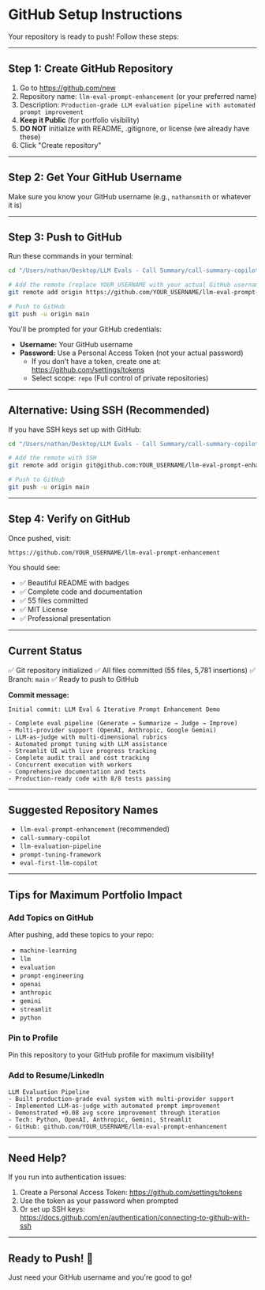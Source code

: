 # GitHub Setup Instructions

Your repository is ready to push! Follow these steps:

---

## Step 1: Create GitHub Repository

1. Go to https://github.com/new
2. Repository name: `llm-eval-prompt-enhancement` (or your preferred name)
3. Description: `Production-grade LLM evaluation pipeline with automated prompt improvement`
4. **Keep it Public** (for portfolio visibility)
5. **DO NOT** initialize with README, .gitignore, or license (we already have these)
6. Click "Create repository"

---

## Step 2: Get Your GitHub Username

Make sure you know your GitHub username (e.g., `nathansmith` or whatever it is)

---

## Step 3: Push to GitHub

Run these commands in your terminal:

```bash
cd "/Users/nathan/Desktop/LLM Evals - Call Summary/call-summary-copilot"

# Add the remote (replace YOUR_USERNAME with your actual GitHub username)
git remote add origin https://github.com/YOUR_USERNAME/llm-eval-prompt-enhancement.git

# Push to GitHub
git push -u origin main
```

You'll be prompted for your GitHub credentials:
- **Username:** Your GitHub username
- **Password:** Use a Personal Access Token (not your actual password)
  - If you don't have a token, create one at: https://github.com/settings/tokens
  - Select scope: `repo` (Full control of private repositories)

---

## Alternative: Using SSH (Recommended)

If you have SSH keys set up with GitHub:

```bash
cd "/Users/nathan/Desktop/LLM Evals - Call Summary/call-summary-copilot"

# Add the remote with SSH
git remote add origin git@github.com:YOUR_USERNAME/llm-eval-prompt-enhancement.git

# Push to GitHub
git push -u origin main
```

---

## Step 4: Verify on GitHub

Once pushed, visit:
```
https://github.com/YOUR_USERNAME/llm-eval-prompt-enhancement
```

You should see:
- ✅ Beautiful README with badges
- ✅ Complete code and documentation
- ✅ 55 files committed
- ✅ MIT License
- ✅ Professional presentation

---

## Current Status

✅ Git repository initialized
✅ All files committed (55 files, 5,781 insertions)
✅ Branch: `main`
✅ Ready to push to GitHub

**Commit message:**
```
Initial commit: LLM Eval & Iterative Prompt Enhancement Demo

- Complete eval pipeline (Generate → Summarize → Judge → Improve)
- Multi-provider support (OpenAI, Anthropic, Google Gemini)
- LLM-as-judge with multi-dimensional rubrics
- Automated prompt tuning with LLM assistance
- Streamlit UI with live progress tracking
- Complete audit trail and cost tracking
- Concurrent execution with workers
- Comprehensive documentation and tests
- Production-ready code with 8/8 tests passing
```

---

## Suggested Repository Names

- `llm-eval-prompt-enhancement` (recommended)
- `call-summary-copilot`
- `llm-evaluation-pipeline`
- `prompt-tuning-framework`
- `eval-first-llm-copilot`

---

## Tips for Maximum Portfolio Impact

### Add Topics on GitHub
After pushing, add these topics to your repo:
- `machine-learning`
- `llm`
- `evaluation`
- `prompt-engineering`
- `openai`
- `anthropic`
- `gemini`
- `streamlit`
- `python`

### Pin to Profile
Pin this repository to your GitHub profile for maximum visibility!

### Add to Resume/LinkedIn
```
LLM Evaluation Pipeline
- Built production-grade eval system with multi-provider support
- Implemented LLM-as-judge with automated prompt improvement
- Demonstrated +0.08 avg score improvement through iteration
- Tech: Python, OpenAI, Anthropic, Gemini, Streamlit
- GitHub: github.com/YOUR_USERNAME/llm-eval-prompt-enhancement
```

---

## Need Help?

If you run into authentication issues:
1. Create a Personal Access Token: https://github.com/settings/tokens
2. Use the token as your password when prompted
3. Or set up SSH keys: https://docs.github.com/en/authentication/connecting-to-github-with-ssh

---

## Ready to Push! 🚀

Just need your GitHub username and you're good to go!
